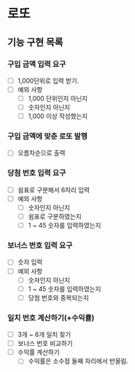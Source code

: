 # 로또

## 기능 구현 목록

### 구입 금액 입력 요구

- [ ] 1,000단위로 입력 받기.
- [ ] 예외 사항
  - [ ] 1,000 단위인지 아닌지
  - [ ] 숫자인지 아닌지
  - [ ] 1,000 이상 작성했는지

### 구입 금액에 맞춘 로또 발행

- [ ] 오름차순으로 출력

### 당첨 번호 입력 요구

- [ ] 쉼표로 구분해서 6자리 입력
- [ ] 예외 사항
  - [ ] 숫자인지 아닌지
  - [ ] 쉼표로 구분하였는지
  - [ ] 1 ~ 45 숫자를 입력하였는지

### 보너스 번호 입력 요구

- [ ] 숫자 입력
- [ ] 예외 사항
  - [ ] 숫자인지 아닌지
  - [ ] 1 ~ 45 숫자를 입력하였는지
  - [ ] 당첨 번호와 중복되는지

### 일치 번호 계산하기(+수익률)

- [ ] 3개 ~ 6개 일치 찾기
- [ ] 보너스 번호 비교하기
- [ ] 수익률 계산하기
  - [ ] 수익률은 소수점 둘째 자리에서 반올림.
